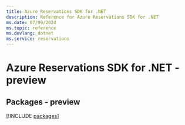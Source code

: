 ```yaml
---
title: Azure Reservations SDK for .NET
description: Reference for Azure Reservations SDK for .NET
ms.date: 07/09/2024
ms.topic: reference
ms.devlang: dotnet
ms.service: reservations
---
```

# Azure Reservations SDK for .NET - preview
## Packages - preview
[!INCLUDE [packages](reservations-index.md)]